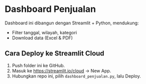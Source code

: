 # Dashboard Penjualan

Dashboard ini dibangun dengan Streamlit + Python, mendukung:

- Filter tanggal, wilayah, kategori
- Download data (Excel & PDF)

## Cara Deploy ke Streamlit Cloud

1. Push folder ini ke GitHub.
2. Masuk ke https://streamlit.io/cloud → New App.
3. Hubungkan repo ini, pilih `dashboard_penjualan.py`, lalu Deploy.
